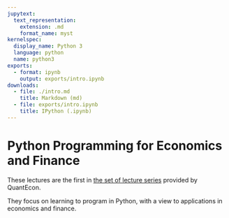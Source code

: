 ```yaml
---
jupytext:
  text_representation:
    extension: .md
    format_name: myst
kernelspec:
  display_name: Python 3
  language: python
  name: python3
exports:
  - format: ipynb
    output: exports/intro.ipynb
downloads:
  - file: ./intro.md
    title: Markdown (md)
  - file: exports/intro.ipynb
    title: IPython (.ipynb)
---
```


# Python Programming for Economics and Finance

These lectures are the first in [the set of lecture series](https://quantecon.org/lectures/) provided by QuantEcon.

They focus on learning to program in Python, with a view to applications in
economics and finance.

```{tableofcontents}
```

